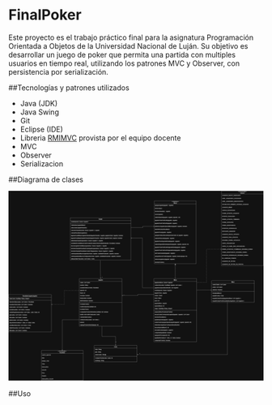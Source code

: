 # FinalPoker

Este proyecto es el trabajo práctico final para la asignatura Programación Orientada a Objetos de la Universidad Nacional de Luján. Su objetivo es desarrollar un juego de poker que permita una partida con multiples usuarios en tiempo real, utilizando los patrones MVC y Observer, con persistencia por serialización.

##Tecnologías y patrones utilizados

* Java (JDK)
* Java Swing 
* Git
* Eclipse (IDE)
* Libreria [RMIMVC](https://github.com/federicoradeljak/libreria-rmimvc) provista por el equipo docente
* MVC
* Observer
* Serializacion

##Diagrama de clases

![Image](diagrama.jpg)

##Uso
